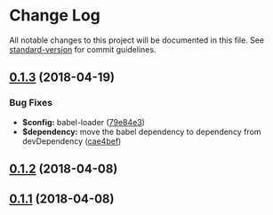 # Change Log

All notable changes to this project will be documented in this file. See [standard-version](https://github.com/conventional-changelog/standard-version) for commit guidelines.

<a name="0.1.3"></a>
## [0.1.3](https://github.com/mrbone/webpack-bootstrap/compare/v0.1.2...v0.1.3) (2018-04-19)


### Bug Fixes

* **$config:** babel-loader ([79e84e3](https://github.com/mrbone/webpack-bootstrap/commit/79e84e3))
* **$dependency:** move the babel dependency to dependency from devDependency ([cae4bef](https://github.com/mrbone/webpack-bootstrap/commit/cae4bef))



<a name="0.1.2"></a>
## [0.1.2](https://github.com/mrbone/webpack-bootstrap/compare/v0.1.1...v0.1.2) (2018-04-08)



<a name="0.1.1"></a>
## [0.1.1](https://github.com/mrbone/webpack-bootstrap/compare/v0.1.0...v0.1.1) (2018-04-08)

